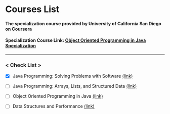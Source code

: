 Courses List
=============
#### The specialization course provided by University of California San Diego on Coursera

#### Specialization Course Link: [Object Oriented Programming in Java Specialization](https://www.coursera.org/specializations/java-programming "Object Oriented Programming in Java") 

* * *
### < Check List >
- [x] Java Programming: Solving Problems with Software [(link)](https://www.coursera.org/learn/java-programming)
- [ ] Java Programming: Arrays, Lists, and Structured Data [(link)](https://www.coursera.org/learn/java-programming-arrays-lists-data)
- [ ] Object Oriented Programming in Java [(link)](https://www.coursera.org/learn/object-oriented-java)
- [ ] Data Structures and Performance [(link)](https://www.coursera.org/learn/data-structures-optimizing-performance)

